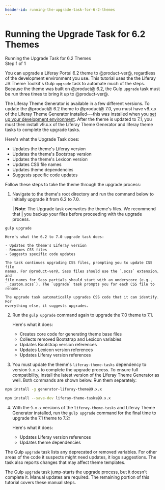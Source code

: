 ```yaml
---
header-id: running-the-upgrade-task-for-6-2-themes
---
```


# Running the Upgrade Task for 6.2 Themes

<div class="learn-path-step">
    <p>Running the Upgrade Task for 6.2 Themes<br>Step 1 of 1</p>
</div>

You can upgrade a Liferay Portal 6.2 theme to @product-ver@, regardless of the
development environment you use. This tutorial uses the the Liferay JS Theme 
Toolkit's Gulp `upgrade` task to automate much of the steps. Because the theme 
was built on @product@ 6.2, the Gulp `upgrade` task must be run three times to 
bring it up to @product-ver@. 

The Liferay Theme Generator is available in a few different versions. To update 
the @product@ 6.2 theme to @product@ 7.0, you must have v8.x.x of the Liferay 
Theme Generator installed---this was installed when you 
[set up your development environment](/docs/7-2/tutorials/-/knowledge_base/t/setting-up-the-development-environment-for-6-2-themes). 
After the theme is updated to 7.1, you must then install v9.x.x of the Liferay 
Theme Generator and liferay theme tasks to complete the upgrade tasks. 

Here's what the Upgrade Task does:

- Updates the theme's Liferay version
- Updates the theme's Bootstrap version
- Updates the theme's Lexicon version
- Updates CSS file names
- Updates theme dependencies
- Suggests specific code updates

Follow these steps to take the theme through the upgrade process:

1.  Navigate to the theme's root directory and run the command below to 
    initially upgrade it from 6.2 to 7.0.
    
    | **Note**: The Upgrade task overwrites the theme's files. We recommend that 
    | you backup your files before proceeding with the upgrade process.

```bash
gulp upgrade
```

    Here's what the 6.2 to 7.0 upgrade task does:
 
    - Updates the theme's Liferay version
    - Renames CSS files
    - Suggests specific code updates

    The task continues upgrading CSS files, prompting you to update CSS file 
    names. For @product-ver@, Sass files should use the `.scss` extension, and 
    file names for Sass partials should start with an underscore (e.g., 
    `_custom.scss`). The `upgrade` task prompts you for each CSS file to rename. 

    The upgrade task automatically upgrades CSS code that it can identify. For 
    everything else, it suggests upgrades. 

2.  Run the `gulp upgrade` command again to upgrade the 7.0 theme to 7.1.

    Here's what it does:

    - Creates core code for generating theme base files
    - Collects removed Bootstrap and Lexicon variables
    - Updates Bootstrap version references
    - Updates Lexicon version references
    - Updates Liferay version references

3.  You must update the theme's `liferay-theme-tasks` dependency to version 
    `9.x.x` to complete the upgrade process. To ensure full compatibility, 
    install the latest version of the Liferay Theme Generator as well. Both 
    commands are shown below. Run them separately:
    
```bash
npm install -g generator-liferay-theme@9.x.x

npm install --save-dev liferay-theme-tasks@9.x.x
```

4.  With the `9.x.x` versions of the `liferay-theme-tasks` and Liferay Theme 
    Generator installed, run the `gulp upgrade` command for the final time to 
    upgrade the 7.1 theme to 7.2:

    Here's what it does:

    - Updates Liferay version references
    - Updates theme dependencies

The Gulp `upgrade` task lists any deprecated or removed variables. For other 
areas of the code it suspects might need updates, it logs suggestions. The task 
also reports changes that may affect theme templates. 

The Gulp `upgrade` task jump-starts the upgrade process, but it doesn't complete 
it. Manual updates are required. The remaining portion of this tutorial covers 
these manual steps. 
